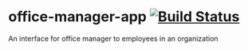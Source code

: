 # office-manager-app  [![Build Status](https://travis-ci.com/karthickram286/office-manager-app.svg?branch=master)](https://travis-ci.com/karthickram286/office-manager-app)

An interface for office manager to employees in an organization
